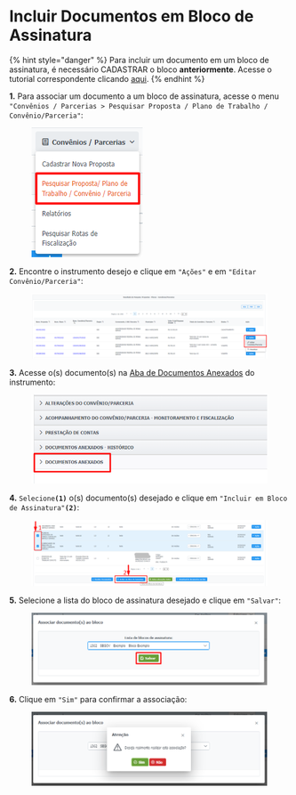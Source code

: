 # Incluir Documentos em Bloco de Assinatura

{% hint style="danger" %}
Para incluir um documento em um bloco de assinatura, é necessário CADASTRAR o bloco **anteriormente**. Acesse o tutorial correspondente clicando [aqui](cadastrar-novo-bloco.md).&#x20;
{% endhint %}

**1.** Para associar um documento a um bloco de assinatura, acesse o menu `"Convênios / Parcerias > Pesquisar Proposta / Plano de Trabalho / Convênio/Parceria"`:

<figure><img src="../../.gitbook/assets/image (252).png" alt=""><figcaption></figcaption></figure>

**2.** Encontre o instrumento desejo e clique em `"Ações"` e em `"Editar Convênio/Parceria"`:

<figure><img src="../../.gitbook/assets/image (251).png" alt=""><figcaption></figcaption></figure>

**3.** Acesse o(s) documento(s) na [Aba de Documentos Anexados](../aba-documentos-anexados/) do instrumento:

<figure><img src="../../.gitbook/assets/image (15) (2).png" alt=""><figcaption></figcaption></figure>

**4.** `Selecione`**`(1)`** o(s) documento(s) desejado e clique em `"Incluir em Bloco de Assinatura"`**`(2)`**:

<figure><img src="../../.gitbook/assets/image (186).png" alt=""><figcaption></figcaption></figure>

**5.** Selecione a lista do bloco de assinatura desejado e clique em `"Salvar"`:

<figure><img src="../../.gitbook/assets/image (282).png" alt=""><figcaption></figcaption></figure>

**6.** Clique em `"Sim"` para confirmar a associação:

<figure><img src="../../.gitbook/assets/image (16) (1).png" alt=""><figcaption></figcaption></figure>
